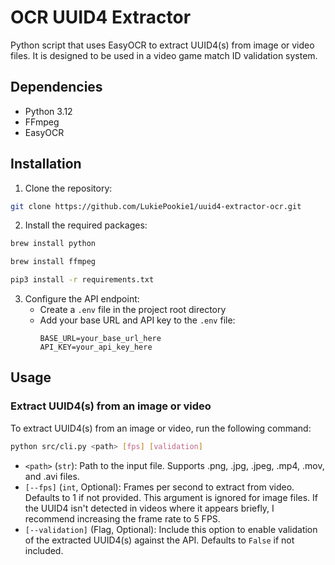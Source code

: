 # OCR UUID4 Extractor

Python script that uses EasyOCR to extract UUID4(s) from image or video files. It is designed to be used in a video game match ID validation system.

## Dependencies

- Python 3.12
- FFmpeg
- EasyOCR

## Installation

1. Clone the repository:

```bash
git clone https://github.com/LukiePookie1/uuid4-extractor-ocr.git
```

2. Install the required packages:

```bash
brew install python
```

```bash
brew install ffmpeg
```

```bash
pip3 install -r requirements.txt
```

3. Configure the API endpoint:
   - Create a `.env` file in the project root directory
   - Add your base URL and API key to the `.env` file:
     ```
     BASE_URL=your_base_url_here
     API_KEY=your_api_key_here
     ```

## Usage

### Extract UUID4(s) from an image or video

To extract UUID4(s) from an image or video, run the following command:

```bash
python src/cli.py <path> [fps] [validation]
```

- `<path>` (`str`): Path to the input file. Supports .png, .jpg, .jpeg, .mp4, .mov, and .avi files.
- `[--fps]` (`int`, Optional): Frames per second to extract from video. Defaults to 1 if not provided. This argument is ignored for image files. If the UUID4 isn't detected in videos where it appears briefly, I recommend increasing the frame rate to 5 FPS.
- `[--validation]` (Flag, Optional): Include this option to enable validation of the extracted UUID4(s) against the API. Defaults to `False` if not included. 
